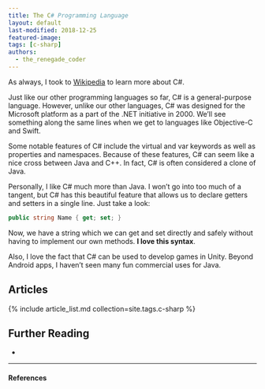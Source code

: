 ```yaml
---
title: The C# Programming Language
layout: default
last-modified: 2018-12-25
featured-image:
tags: [c-sharp]
authors:
  - the_renegade_coder
---
```


As always, I took to [Wikipedia][1] to learn more about C#.

Just like our other programming languages so far, C# is a general-purpose
language. However, unlike our other languages, C# was designed for the Microsoft
platform as a part of the .NET initiative in 2000. We’ll see something along the
same lines when we get to languages like Objective-C and Swift.

Some notable features of C# include the virtual and var keywords as well as
properties and namespaces. Because of these features, C# can seem like a nice
cross between Java and C++. In fact, C# is often considered a clone of Java.

Personally, I like C# much more than Java. I won’t go into too much of a
tangent, but C# has this beautiful feature that allows us to declare getters and
setters in a single line. Just take a look:

```csharp
public string Name { get; set; }
```

Now, we have a string which we can get and set directly and safely without
having to implement our own methods. **I love this syntax**.

Also, I love the fact that C# can be used to develop games in Unity. Beyond
Android apps, I haven’t seen many fun commercial uses for Java.

## Articles

{% include article_list.md collection=site.tags.c-sharp %}

## Further Reading

-

---

#### References

[^1]: J. Grifski, “Hello World in C#,” The Renegade Coder, 21-March-2018. [Online]. Available: <https://therenegadecoder.com/code/hello-world-in-c-sharp/>. [Accessed: 25-Dec-2018].

[1]: https://en.wikipedia.org/wiki/C_Sharp_(programming_language)

